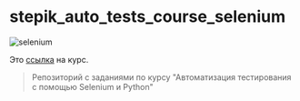 # stepik_auto_tests_course_selenium
![selenium](https://www.gcreddy.com/wp-content/uploads/2021/08/Selenium-Tutorial-1-2048x502.png)

Это [ссылка](https://stepik.org/lesson/187065 "Автоматизация тестирования с помощью Selenium и Python") на курс.

>Репозиторий с заданиями по курсу "Автоматизация тестирования с помощью Selenium и Python"
